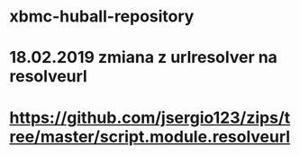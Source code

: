 # xbmc-huball-repository
# 18.02.2019 zmiana z urlresolver na resolveurl
# https://github.com/jsergio123/zips/tree/master/script.module.resolveurl



